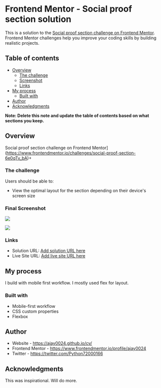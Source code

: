 # Frontend Mentor - Social proof section solution

This is a solution to the [Social proof section challenge on Frontend Mentor](https://www.frontendmentor.io/challenges/social-proof-section-6e0qTv_bA). Frontend Mentor challenges help you improve your coding skills by building realistic projects.

## Table of contents

- [Overview](#overview)
  - [The challenge](#the-challenge)
  - [Screenshot](#screenshot)
  - [Links](#links)
- [My process](#my-process)
  - [Built with](#built-with)
- [Author](#author)
- [Acknowledgments](#acknowledgments)

**Note: Delete this note and update the table of contents based on what sections you keep.**

## Overview
 Social proof section challenge on Frontend Mentor](https://www.frontendmentor.io/challenges/social-proof-section-6e0qTv_bA)+

### The challenge

Users should be able to:

- View the optimal layout for the section depending on their device's screen size

### Final Screenshot

![](./screenshots/s-desktop.jpg)

![](./screenshots/s-mobile.jpg)


### Links

- Solution URL: [Add solution URL here](https://github.com/ajay0024/social-proof-section-master)
- Live Site URL: [Add live site URL here](https://ajay0024.github.io/social-proof-section-master/)

## My process
I build with mobile first workflow. I mostly used flex for layout.
### Built with

- Mobile-first workflow
- CSS custom properties
- Flexbox


## Author

- Website - https://ajay0024.github.io/cv/
- Frontend Mentor - https://www.frontendmentor.io/profile/ajay0024
- Twitter - https://twitter.com/Python72000166

## Acknowledgments

This was inspirational. Will do more.
